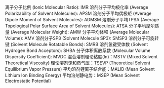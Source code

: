 离子分子比例 (Ionic Molecular Ratio): IMR
溶剂分子平均极化率 (Average Polarizability of Solvent Molecules): APSM
溶剂分子平均偶极矩 (Average Dipole Moment of Solvent Molecules): ADMSM
溶剂分子平均TPSA (Average Topological Polar Surface Area of Solvent Molecules): ATSA
分子平均摩尔质量 (Average Molecular Weight): AMW
分子平均体积 (Average Molecular Volume): AMV
溶剂分子SP3 (Solvent Molecule SP3): SMSP3
溶剂分子可旋转键 (Solvent Molecule Rotatable Bonds): SMRB
溶剂氢键受体数 (Solvent Hydrogen Bond Acceptors): SHBA
分子体积离散系数 (Molecular Volume Dispersity Coefficient): MVDC
混合溶剂理论粘度(ln)：MSTV (Mixed Solvent Theoretical Viscosity)
理论溶剂饱和蒸气压：TSEVP (Theoretical Solvent Equilibrium Vapor Pressure)
平均溶剂锂离子结合能：MALIB (Mean Solvent Lithium Ion Binding Energy)
平均溶剂静电势：MSEP (Mean Solvent Electrostatic Potential)